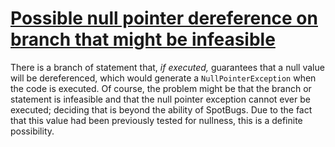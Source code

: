# [Possible null pointer dereference on branch that might be infeasible](https://spotbugs.readthedocs.io/en/latest/bugDescriptions.html#NP_NULL_ON_SOME_PATH_MIGHT_BE_INFEASIBLE)

 There is a branch of statement that, _if executed,_  guarantees that
a null value will be dereferenced, which
would generate a `NullPointerException` when the code is executed.
Of course, the problem might be that the branch or statement is infeasible and that
the null pointer exception cannot ever be executed; deciding that is beyond the ability of SpotBugs.
Due to the fact that this value had been previously tested for nullness,
this is a definite possibility.